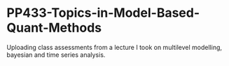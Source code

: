 # PP433-Topics-in-Model-Based-Quant-Methods
Uploading class assessments from a lecture I took on multilevel modelling, bayesian and time series analysis.
